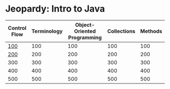 # Jeopardy: Intro to Java

| Control Flow | Terminology | Object-Oriented Programming | Collections | Methods |
| ------------ | ----------- | --------------------------- | ----------- | ------- |
| [100][1]     | 100         | 100                         | 100         | 100     |
| [200][2]          | 200         | 200                         | 200         | 200     |
| 300          | 300         | 300                         | 300         | 300     |
| 400          | 400         | 400                         | 400         | 400     |
| 500          | 500         | 500                         | 500         | 500     |

[1]: control-flow/100.md
[2]: control-flow/200.md
